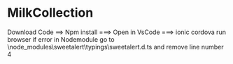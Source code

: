 # MilkCollection
Download Code ==> Npm install ===> Open in VsCode ===> ionic cordova run browser
if error in Nodemodule go to \node_modules\sweetalert\typings\sweetalert.d.ts   and remove line number 4 
